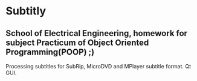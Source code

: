 # Subtitly
## School of Electrical Engineering, homework for subject Practicum of Object Oriented Programming(POOP) ;)
Processing subtitles for SubRip, MicroDVD and MPlayer subtitle format. Qt GUI.
